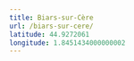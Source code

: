 ```yaml
---
title: Biars-sur-Cère
url: /biars-sur-cere/
latitude: 44.9272061
longitude: 1.8451434000000002
---
```

